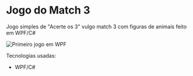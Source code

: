 <h1>Jogo do Match 3</h1>

Jogo simples de "Acerte os 3" vulgo match 3 com figuras de animais feito em WPF/C#

![Primeiro jogo em WPF](https://github.com/andercard0/Jogo-do-Match/assets/43047877/a4ceb85e-9b0c-408d-b386-f93e381a0f95)

Tecnologias usadas:
* WPF/C#
